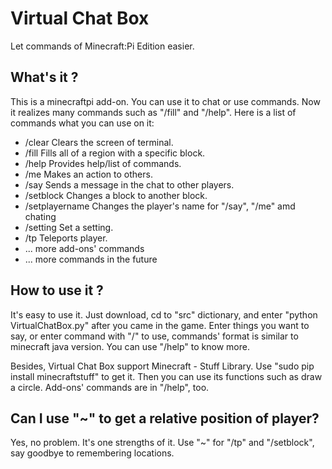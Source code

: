# Virtual Chat Box
Let commands of Minecraft:Pi Edition easier.

## What's it ?
  This is a minecraftpi add-on. You can use it to chat or use commands. Now it realizes many commands such as "/fill" and "/help". Here is a list of commands what you can use on it: 
 - /clear           Clears the screen of terminal.
 - /fill            Fills all of a region with a specific block.
 - /help            Provides help/list of commands.
 - /me              Makes an action to others.
 - /say             Sends a message in the chat to other players.
 - /setblock        Changes a block to another block.
 - /setplayername   Changes the player's name for "/say", "/me" amd chating
 - /setting         Set a setting.
 - /tp              Teleports player.
 - ... more add-ons' commands
 - ... more commands in the future

## How to use it ?
  It's easy to use it. Just download, cd to "src" dictionary, and enter "python VirtualChatBox.py" after you came in the game. Enter things you want to say, or enter command with "/" to use, commands' format is similar to minecraft java version. You can use "/help" to know more.

Besides, Virtual Chat Box support Minecraft - Stuff Library. Use "sudo pip install minecraftstuff" to get it. Then you can use its functions such as draw a circle. Add-ons' commands are in "/help", too.

## Can I use "~" to get a relative position of player?
  Yes, no problem. It's one strengths of it. Use "~" for "/tp" and "/setblock", say goodbye to remembering locations.
